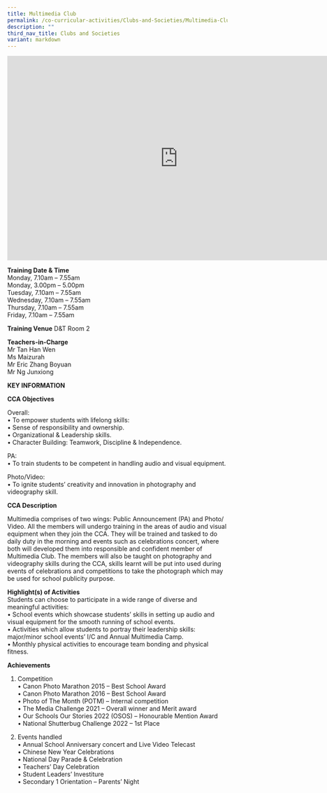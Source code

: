 ```yaml
---
title: Multimedia Club
permalink: /co-curricular-activities/Clubs-and-Societies/Multimedia-Club/
description: ""
third_nav_title: Clubs and Societies
variant: markdown
---
```

<iframe allowfullscreen="true" height="467" width="780" frameborder="0" src="https://docs.google.com/presentation/d/e/2PACX-1vThOTx2EwSArb374cWPYyHZX8ETzjOF9WMiVGP1_GPcXgtvyfE8pH09YIQatXu7N5COYYuw-6munHsP/embed?start=true&amp;loop=true&amp;delayms=5000"></iframe>

**Training Date &amp; Time**<br>
Monday, 7.10am – 7.55am <br>
Monday, 3.00pm – 5.00pm <br>
Tuesday, 7.10am – 7.55am <br>
Wednesday, 7.10am – 7.55am <br>
Thursday, 7.10am – 7.55am <br>
Friday, 7.10am – 7.55am

**Training Venue**
D&amp;T Room 2

**Teachers-in-Charge**<br>
Mr Tan Han Wen <br>
Ms Maizurah <br>
Mr Eric Zhang Boyuan<br>
Mr Ng Junxiong <br> 
		 
**KEY INFORMATION**

**CCA Objectives**

Overall: <br>• To empower students with lifelong skills: <br>
• Sense of responsibility and ownership. <br>
• Organizational &amp; Leadership skills. <br>
• Character Building: Teamwork, Discipline &amp; Independence. 

PA: <br>
• To train students to be competent in handling audio and visual equipment. <br>

Photo/Video: <br>
• To ignite students’ creativity and innovation in photography and videography skill. <br>

**CCA Description**<br>

Multimedia comprises of two wings: Public Announcement (PA) and Photo/ Video. All the members will undergo training in the areas of audio and visual equipment when they join the CCA. They will be trained and tasked to do daily duty in the morning and events such as celebrations concert, where both will developed them into responsible and confident member of Multimedia Club. The members will also be taught on photography and videography skills during the CCA, skills learnt will be put into used during events of celebrations and competitions to take the photograph which may be used for school publicity purpose. <br>

**Highlight(s) of Activities**<br>
Students can choose to participate in a wide range of diverse and meaningful activities: <br>
• School events which showcase students’ skills in setting up audio and visual equipment for the smooth running of school events. <br>
• Activities which allow students to portray their leadership skills: major/minor school events’ I/C and Annual Multimedia Camp.<br>
• Monthly physical activities to encourage team bonding and physical fitness. 

**Achievements**<br>
1. Competition <br>
• Canon Photo Marathon 2015 – Best School Award <br>
• Canon Photo Marathon 2016 – Best School Award <br>
• Photo of The Month (POTM) – Internal competition <br>
• The Media Challenge 2021 – Overall winner and Merit award <br>
• Our Schools Our Stories 2022 (OSOS) – Honourable Mention Award <br>
• National Shutterbug Challenge 2022 – 1st Place <br>

2. Events handled <br>
• Annual School Anniversary concert and Live Video Telecast <br>
• Chinese New Year Celebrations <br>
• National Day Parade &amp; Celebration <br>
• Teachers’ Day Celebration <br>
• Student Leaders’ Investiture <br>
• Secondary 1 Orientation – Parents’ Night